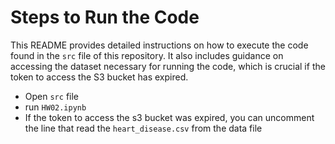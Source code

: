# Steps to Run the Code

This README provides detailed instructions on how to execute the code found in the `src` file of this repository. It also includes guidance on accessing the dataset necessary for running the code, which is crucial if the token to access the S3 bucket has expired.


- Open `src` file
- run `HW02.ipynb`
- If the token to access the s3 bucket was expired, you can uncomment the line that read the `heart_disease.csv` from the data file